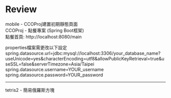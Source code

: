 # Review
mobile - CCOProj建置初期靜態頁面  
CCOProj - 點餐專案  (Spring Boot框架)  
  點餐首頁: http://localhost:8080/main 
  
properties檔案需更改以下設定  
spring.datasource.url=jdbc:mysql://localhost:3306/your_database_name?useUnicode=yes&characterEncoding=utf8&allowPublicKeyRetrieval=true&useSSL=false&serverTimezone=Asia/Taipei  
spring.datasource.username=YOUR_username  
spring.datasource.password=YOUR_password  

****
tetris2 - 簡易俄羅斯方塊  
  
